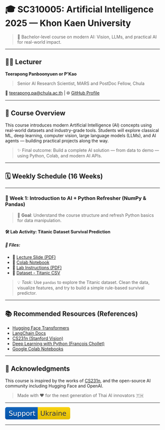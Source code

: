 # 🎓 SC310005: Artificial Intelligence 2025 — Khon Kaen University

> 🧠 Bachelor-level course on modern AI: Vision, LLMs, and practical AI for real-world impact.

---

## 👨‍🏫 Lecturer

**Teerapong Panboonyuen or P'Kao**  

> Senior AI Research Scientist, MARS and PostDoc Fellow, Chula

📧 [teerapong.pa@chula.ac.th](mailto:teerapong.pa@chula.ac.th) | 🌐 [GitHub Profile](https://github.com/kaopanboonyuen)

---

## 🧭 Course Overview

This course introduces modern Artificial Intelligence (AI) concepts using real-world datasets and industry-grade tools. Students will explore classical ML, deep learning, computer vision, large language models (LLMs), and AI agents — building practical projects along the way.

> ✨ Final outcome: Build a complete AI solution — from data to demo — using Python, Colab, and modern AI APIs.

---

## 🗓️ Weekly Schedule (16 Weeks)

---

### 📅 Week 1: Introduction to AI + Python Refresher (NumPy & Pandas)

> 🎯 **Goal**: Understand the course structure and refresh Python basics for data manipulation.

#### 🛠️ Lab Activity: Titanic Dataset Survival Prediction

##### 🔗 Files:
- 🧠 [Lecture Slide (PDF)](https://github.com/kaopanboonyuen/SC310005_ArtificialIntelligence_2025s1/blob/main/slides/SC310005-Week-1-AI-Slide.pdf)
- 🧪 [Colab Notebook](https://colab.research.google.com/drive/1bq3i-WfNEJytu9EefqF4LbC3gepN0OL0?usp=sharing)
- 📄 [Lab Instructions (PDF)](https://github.com/kaopanboonyuen/SC310005_ArtificialIntelligence_2025s1/blob/main/assignments/SC310005-Week-1-AI-Laboratory-Activities.pdf)
- 📂 [Dataset - Titanic CSV](https://raw.githubusercontent.com/kaopanboonyuen/SC310005_ArtificialIntelligence_2025s1/main/dataset/titanic_dataset.csv)

> 💡 *Task*: Use `pandas` to explore the Titanic dataset. Clean the data, visualize features, and try to build a simple rule-based survival predictor.

---

## 📚 Recommended Resources (References)

- [Hugging Face Transformers](https://huggingface.co/learn)
- [LangChain Docs](https://docs.langchain.com/)
- [CS231n (Stanford Vision)](http://cs231n.stanford.edu/)
- [Deep Learning with Python (François Chollet)](https://www.manning.com/books/deep-learning-with-python)
- [Google Colab Notebooks](https://colab.research.google.com/)

---

## 🙌 Acknowledgments

This course is inspired by the works of [CS231n](http://cs231n.stanford.edu/), and the open-source AI community including Hugging Face and OpenAI.

> Made with ❤️ for the next generation of Thai AI innovators 🇹🇭

---

![Support Ukraine](https://raw.githubusercontent.com/kaopanboonyuen/2110446_DataScience_2021s2/main/img/Support-Ukraine-FFD500.svg)

---
